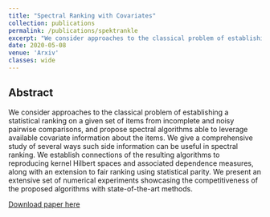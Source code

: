 ```yaml
---
title: "Spectral Ranking with Covariates"
collection: publications
permalink: /publications/spektrankle
excerpt: "We consider approaches to the classical problem of establishing a statistical ranking on a given set of items from incomplete and noisy pairwise comparisons, and propose spectral algorithms able to leverage available covariate information about the items through the lens of reproducing kernel Hilbert spaces. "
date: 2020-05-08
venue: 'Arxiv'
classes: wide
---
```

## Abstract
We consider approaches to the classical problem of establishing a statistical ranking on a given set of items from incomplete and noisy pairwise comparisons, and propose spectral algorithms able to leverage available covariate information about the items. We give a comprehensive study of several ways such side information can be useful in spectral ranking. We establish connections of the resulting algorithms to reproducing kernel Hilbert spaces and associated dependence measures, along with an extension to fair ranking using statistical parity. We present an extensive set of numerical experiments showcasing the competitiveness of the proposed algorithms with state-of-the-art methods.

[Download paper here](https://arxiv.org/abs/2005.04035)